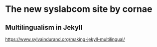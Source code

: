# The new syslabcom site by cornae## Multilingualism in Jekyllhttps://www.sylvaindurand.org/making-jekyll-multilingual/